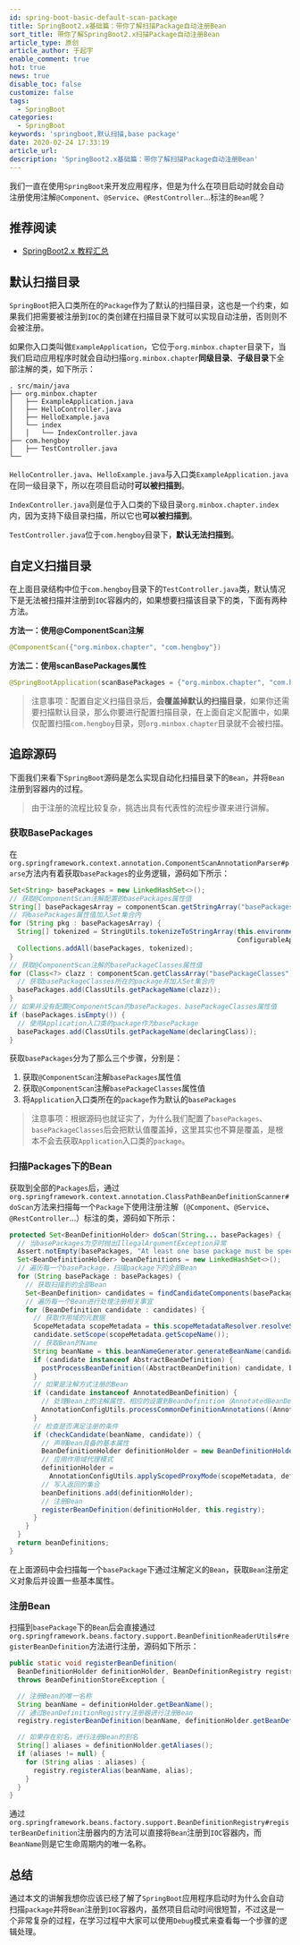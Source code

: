 ```yaml
---
id: spring-boot-basic-default-scan-package
title: SpringBoot2.x基础篇：带你了解扫描Package自动注册Bean
sort_title: 带你了解SpringBoot2.x扫描Package自动注册Bean
article_type: 原创
article_author: 于起宇
enable_comment: true
hot: true
news: true
disable_toc: false
customize: false
tags:
  - SpringBoot
categories:
  - SpringBoot
keywords: 'springboot,默认扫描,base package'
date: 2020-02-24 17:33:19
article_url:
description: 'SpringBoot2.x基础篇：带你了解扫描Package自动注册Bean'
---
```


我们一直在使用`SpringBoot`来开发应用程序，但是为什么在项目启动时就会自动注册使用注解`@Component`、`@Service`、`@RestController`...标注的`Bean`呢？

<!--more-->
## 推荐阅读
- [SpringBoot2.x 教程汇总](http://blog.yuqiyu.com/spring-boot-2-x-articles.html)

## 默认扫描目录

`SpringBoot`把入口类所在的`Package`作为了默认的扫描目录，这也是一个约束，如果我们把需要被注册到`IOC`的类创建在扫描目录下就可以实现自动注册，否则则不会被注册。

如果你入口类叫做`ExampleApplication`，它位于`org.minbox.chapter`目录下，当我们启动应用程序时就会自动扫描`org.minbox.chapter`**同级目录**、**子级目录**下全部注解的类，如下所示：

```
. src/main/java
├── org.minbox.chapter
│   ├── ExampleApplication.java
│   ├── HelloController.java
│   ├── HelloExample.java
│   └── index
│   │   └── IndexController.java
├── com.hengboy
│   ├── TestController.java
└──
```

`HelloController.java`、`HelloExample.java`与入口类`ExampleApplication.java`在同一级目录下，所以在项目启动时**可以被扫描到**。

`IndexController.java`则是位于入口类的下级目录`org.minbox.chapter.index`内，因为支持下级目录扫描，所以它也**可以被扫描到**。

`TestController.java`位于`com.hengboy`目录下，**默认无法扫描到**。

## 自定义扫描目录

在上面目录结构中位于`com.hengboy`目录下的`TestController.java`类，默认情况下是无法被扫描并注册到`IOC`容器内的，如果想要扫描该目录下的类，下面有两种方法。

**方法一：使用@ComponentScan注解**

```java
@ComponentScan({"org.minbox.chapter", "com.hengboy"})
```

**方法二：使用scanBasePackages属性**

```java
@SpringBootApplication(scanBasePackages = {"org.minbox.chapter", "com.hengboy"})
```



> 注意事项：配置自定义扫描目录后，**会覆盖掉默认的扫描目录**，如果你还需要扫描默认目录，那么你要进行配置扫描目录，在上面自定义配置中，如果仅配置扫描`com.hengboy`目录，则`org.minbox.chapter`目录就不会被扫描。



## 追踪源码

下面我们来看下`SpringBoot`源码是怎么实现自动化扫描目录下的`Bean`，并将`Bean`注册到容器内的过程。

> 由于注册的流程比较复杂，挑选出具有代表性的流程步骤来进行讲解。

### 获取BasePackages

在`org.springframework.context.annotation.ComponentScanAnnotationParser#parse`方法内有着获取`basePackages`的业务逻辑，源码如下所示：

```java
Set<String> basePackages = new LinkedHashSet<>();
// 获取@ComponentScan注解配置的basePackages属性值
String[] basePackagesArray = componentScan.getStringArray("basePackages");
// 将basePackages属性值加入Set集合内
for (String pkg : basePackagesArray) {
  String[] tokenized = StringUtils.tokenizeToStringArray(this.environment.resolvePlaceholders(pkg),
                                                         ConfigurableApplicationContext.CONFIG_LOCATION_DELIMITERS);
  Collections.addAll(basePackages, tokenized);
}
// 获取@ComponentScan注解的basePackageClasses属性值
for (Class<?> clazz : componentScan.getClassArray("basePackageClasses")) {
  // 获取basePackageClasses所在的package并加入Set集合内
  basePackages.add(ClassUtils.getPackageName(clazz));
}
// 如果并没有配置@ComponentScan的basePackages、basePackageClasses属性值
if (basePackages.isEmpty()) {
  // 使用Application入口类的package作为basePackage
  basePackages.add(ClassUtils.getPackageName(declaringClass));
}
```

获取`basePackages`分为了那么三个步骤，分别是：

1. 获取`@ComponentScan`注解`basePackages`属性值
2. 获取`@ComponentScan`注解`basePackageClasses`属性值
3. 将`Application`入口类所在的`package`作为默认的`basePackages`

> 注意事项：根据源码也就证实了，为什么我们配置了`basePackages`、`basePackageClasses`后会把默认值覆盖掉，这里其实也不算是覆盖，是根本不会去获取`Application`入口类的`package`。



### 扫描Packages下的Bean

获取到全部的`Packages`后，通过`org.springframework.context.annotation.ClassPathBeanDefinitionScanner#doScan`方法来扫描每一个`Package`下使用注册注解（`@Component`、`@Service`、`@RestController`...）标注的类，源码如下所示：

```java
protected Set<BeanDefinitionHolder> doScan(String... basePackages) {
  // 当basePackages为空时抛出IllegalArgumentException异常
  Assert.notEmpty(basePackages, "At least one base package must be specified");
  Set<BeanDefinitionHolder> beanDefinitions = new LinkedHashSet<>();
  // 遍历每一个basePackage，扫描package下的全部Bean
  for (String basePackage : basePackages) {
    // 获取扫描到的全部Bean
    Set<BeanDefinition> candidates = findCandidateComponents(basePackage);
    // 遍历每一个Bean进行处理注册相关事宜
    for (BeanDefinition candidate : candidates) {
      // 获取作用域的元数据
      ScopeMetadata scopeMetadata = this.scopeMetadataResolver.resolveScopeMetadata(candidate);
      candidate.setScope(scopeMetadata.getScopeName());
      // 获取Bean的Name
      String beanName = this.beanNameGenerator.generateBeanName(candidate, this.registry);
      if (candidate instanceof AbstractBeanDefinition) {
        postProcessBeanDefinition((AbstractBeanDefinition) candidate, beanName);
      }
      // 如果是注解方式注册的Bean
      if (candidate instanceof AnnotatedBeanDefinition) {
        // 处理Bean上的注解属性，相应的设置到BeanDefinition（AnnotatedBeanDefinition）类内字段
        AnnotationConfigUtils.processCommonDefinitionAnnotations((AnnotatedBeanDefinition) candidate);
      }
      // 检查是否满足注册的条件
      if (checkCandidate(beanName, candidate)) {
        // 声明Bean具备的基本属性
        BeanDefinitionHolder definitionHolder = new BeanDefinitionHolder(candidate, beanName);
        // 应用作用域代理模式
        definitionHolder =
          AnnotationConfigUtils.applyScopedProxyMode(scopeMetadata, definitionHolder, this.registry);
        // 写入返回的集合
        beanDefinitions.add(definitionHolder);
        // 注册Bean
        registerBeanDefinition(definitionHolder, this.registry);
      }
    }
  }
  return beanDefinitions;
}
```



在上面源码中会扫描每一个`basePackage`下通过注解定义的`Bean`，获取`Bean`注册定义对象后并设置一些基本属性。



### 注册Bean

扫描到`basePackage`下的`Bean`后会直接通过`org.springframework.beans.factory.support.BeanDefinitionReaderUtils#registerBeanDefinition`方法进行注册，源码如下所示：

```java
public static void registerBeanDefinition(
  BeanDefinitionHolder definitionHolder, BeanDefinitionRegistry registry)
  throws BeanDefinitionStoreException {

  // 注册Bean的唯一名称
  String beanName = definitionHolder.getBeanName();
  // 通过BeanDefinitionRegistry注册器进行注册Bean
  registry.registerBeanDefinition(beanName, definitionHolder.getBeanDefinition());

  // 如果存在别名，进行注册Bean的别名
  String[] aliases = definitionHolder.getAliases();
  if (aliases != null) {
    for (String alias : aliases) {
      registry.registerAlias(beanName, alias);
    }
  }
}
```

通过`org.springframework.beans.factory.support.BeanDefinitionRegistry#registerBeanDefinition`注册器内的方法可以直接将`Bean`注册到`IOC`容器内，而`BeanName`则是它生命周期内的唯一名称。



## 总结

通过本文的讲解我想你应该已经了解了`SpringBoot`应用程序启动时为什么会自动扫描`package`并将`Bean`注册到`IOC`容器内，虽然项目启动时间很短暂，不过这是一个非常复杂的过程，在学习过程中大家可以使用`Debug`模式来查看每一个步骤的逻辑处理。